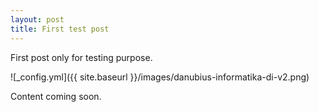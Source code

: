 ```yaml
---
layout: post
title: First test post
---
```


First post only for testing purpose.

![_config.yml]({{ site.baseurl }}/images/danubius-informatika-di-v2.png)

Content coming soon.
